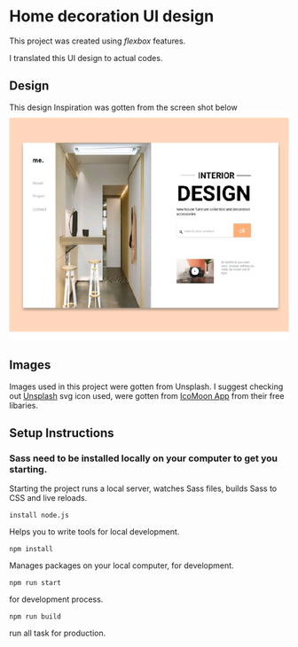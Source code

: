 # Home decoration UI design

This project was created using _flexbox_ features.

I translated this UI design to actual codes.

## Design
This design Inspiration was gotten from the screen shot below
<img src ="images/Screenshot__1-work.png" alt = "design image">

## Images
Images used in this project were gotten from Unsplash. I suggest checking out [Unsplash](https://unsplash.com/)
svg icon used, were gotten from [IcoMoon App](https://icomoon.io/app/#/select) from their free libaries.

## Setup Instructions

### Sass need to be installed locally on your computer to get you starting.
Starting the project runs a local server, watches Sass files, builds Sass to CSS and live reloads.
 
 ```
 install node.js
 ```
Helps you to write tools for local development.
 
 ```
 npm install 
 ```
  Manages packages on your local computer, for development.

  ```
  npm run start
  ```
  for development process.

  ```
  npm run build
  ```
  run all task for production.
